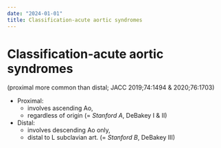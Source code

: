 ```yaml
---
date: "2024-01-01"
title: Classification-acute aortic syndromes
---
```



# Classification-acute aortic syndromes

(proximal more common than distal; JACC 2019;74:1494 & 2020;76:1703)

- Proximal:
  - involves ascending Ao,
  - regardless of origin (= _Stanford A_, DeBakey I & II)
- Distal:
  - involves descending Ao only,
  - distal to L subclavian art. (= _Stanford B_, DeBakey III)
